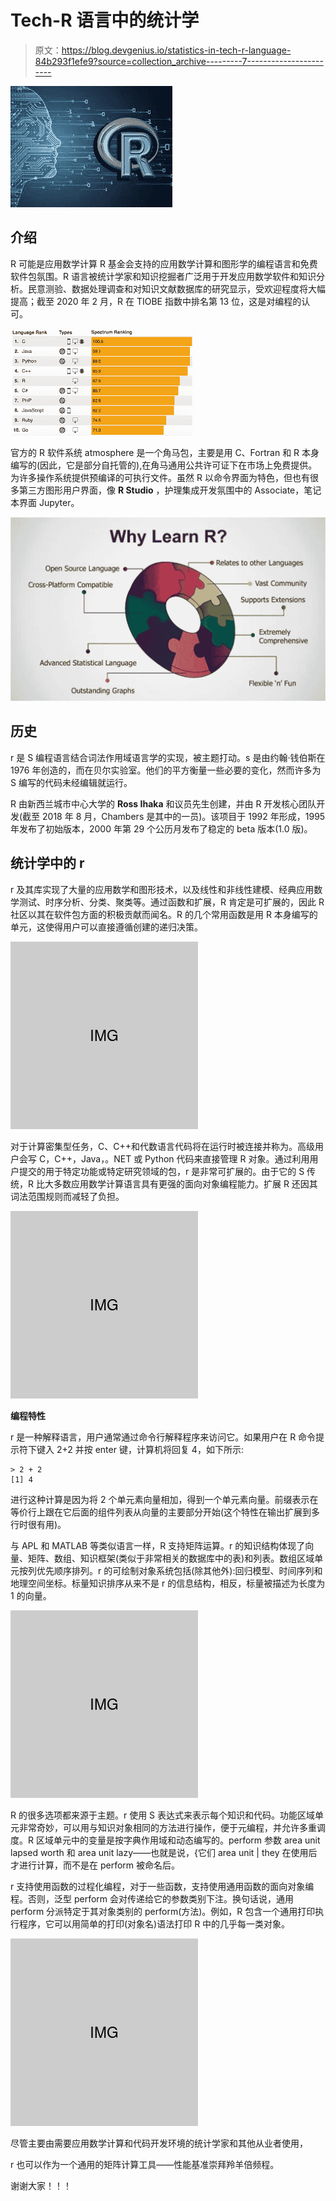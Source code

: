 # Tech-R 语言中的统计学

> 原文：<https://blog.devgenius.io/statistics-in-tech-r-language-84b293f1efe9?source=collection_archive---------7----------------------->

![](img/4035e19b54090b9f6df293c8075503bb.png)

## 介绍

R 可能是应用数学计算 R 基金会支持的应用数学计算和图形学的编程语言和免费软件包氛围。R 语言被统计学家和知识挖掘者广泛用于开发应用数学软件和知识分析。民意测验、数据处理调查和对知识文献数据库的研究显示，受欢迎程度将大幅提高；截至 2020 年 2 月，R 在 TIOBE 指数中排名第 13 位，这是对编程的认可。

![](img/a0c247f15da880da0f93ba54602a6625.png)

官方的 R 软件系统 atmosphere 是一个角马包，主要是用 C、Fortran 和 R 本身编写的(因此，它是部分自托管的),在角马通用公共许可证下在市场上免费提供。为许多操作系统提供预编译的可执行文件。虽然 R 以命令界面为特色，但也有很多第三方图形用户界面，像 **R Studio** ，护理集成开发氛围中的 Associate，笔记本界面 Jupyter。

![](img/dfbed8dc4dad1b0ac72cfea5f96a01c5.png)

## 历史

r 是 S 编程语言结合词法作用域语言学的实现，被主题打动。s 是由约翰·钱伯斯在 1976 年创造的，而在贝尔实验室。他们的平方衡量一些必要的变化，然而许多为 S 编写的代码未经编辑就运行。

R 由新西兰城市中心大学的 **Ross Ihaka** 和议员先生创建，并由 R 开发核心团队开发(截至 2018 年 8 月，Chambers 是其中的一员)。该项目于 1992 年形成，1995 年发布了初始版本，2000 年第 29 个公历月发布了稳定的 beta 版本(1.0 版)。

## 统计学中的 r

r 及其库实现了大量的应用数学和图形技术，以及线性和非线性建模、经典应用数学测试、时序分析、分类、聚类等。通过函数和扩展，R 肯定是可扩展的，因此 R 社区以其在软件包方面的积极贡献而闻名。R 的几个常用函数是用 R 本身编写的单元，这使得用户可以直接遵循创建的递归决策。

![](img/309adbc587baa41010d24b50d8470970.png)

对于计算密集型任务，C、C++和代数语言代码将在运行时被连接并称为。高级用户会写 C，C++，Java，。NET 或 Python 代码来直接管理 R 对象。通过利用用户提交的用于特定功能或特定研究领域的包，r 是非常可扩展的。由于它的 S 传统，R 比大多数应用数学计算语言具有更强的面向对象编程能力。扩展 R 还因其词法范围规则而减轻了负担。

![](img/43175575505182d55e52d82dda710ecc.png)

**编程特性**

r 是一种解释语言，用户通常通过命令行解释程序来访问它。如果用户在 R 命令提示符下键入 2+2 并按 enter 键，计算机将回复 4，如下所示:

```
> 2 + 2
[1] 4
```

进行这种计算是因为将 2 个单元素向量相加，得到一个单元素向量。前缀表示在等价行上跟在它后面的组件列表从向量的主要部分开始(这个特性在输出扩展到多行时很有用)。

与 APL 和 MATLAB 等类似语言一样，R 支持矩阵运算。r 的知识结构体现了向量、矩阵、数组、知识框架(类似于非常相关的数据库中的表)和列表。数组区域单元按列优先顺序排列。r 的可绘制对象系统包括(除其他外):回归模型、时间序列和地理空间坐标。标量知识排序从来不是 r 的信息结构，相反，标量被描述为长度为 1 的向量。

![](img/05d0abf21e572de838e86ad01f5cfb12.png)

R 的很多选项都来源于主题。r 使用 S 表达式来表示每个知识和代码。功能区域单元非常奇妙，可以用与知识对象相同的方法进行操作，便于元编程，并允许多重调度。R 区域单元中的变量是按字典作用域和动态编写的。perform 参数 area unit lapsed worth 和 area unit lazy——也就是说，{它们 area unit | they 在使用后才进行计算，而不是在 perform 被命名后。

r 支持使用函数的过程化编程，对于一些函数，支持使用通用函数的面向对象编程。否则，泛型 perform 会对传递给它的参数类别下注。换句话说，通用 perform 分派特定于其对象类别的 perform(方法)。例如，R 包含一个通用打印执行程序，它可以用简单的打印(对象名)语法打印 R 中的几乎每一类对象。

![](img/9cb2db234dde382e8d9e83a2fe19c257.png)

尽管主要由需要应用数学计算和代码开发环境的统计学家和其他从业者使用，

r 也可以作为一个通用的矩阵计算工具——性能基准崇拜羚羊倍频程。

谢谢大家！！！